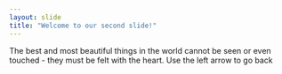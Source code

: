 ```yaml
---
layout: slide
title: "Welcome to our second slide!"
---
```

The best and most beautiful things in the world cannot be seen or even touched - they must be felt with the heart.
Use the left arrow to go back
